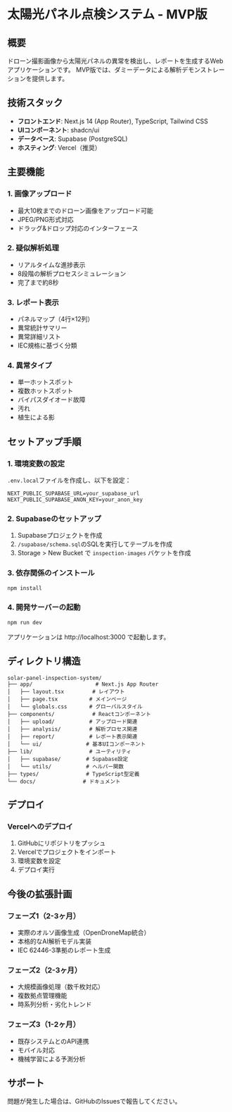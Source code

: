 # 太陽光パネル点検システム - MVP版

## 概要
ドローン撮影画像から太陽光パネルの異常を検出し、レポートを生成するWebアプリケーションです。
MVP版では、ダミーデータによる解析デモンストレーションを提供します。

## 技術スタック
- **フロントエンド**: Next.js 14 (App Router), TypeScript, Tailwind CSS
- **UIコンポーネント**: shadcn/ui
- **データベース**: Supabase (PostgreSQL)
- **ホスティング**: Vercel（推奨）

## 主要機能

### 1. 画像アップロード
- 最大10枚までのドローン画像をアップロード可能
- JPEG/PNG形式対応
- ドラッグ&ドロップ対応のインターフェース

### 2. 疑似解析処理
- リアルタイムな進捗表示
- 8段階の解析プロセスシミュレーション
- 完了まで約8秒

### 3. レポート表示
- パネルマップ（4行×12列）
- 異常統計サマリー
- 異常詳細リスト
- IEC規格に基づく分類

### 4. 異常タイプ
- 単一ホットスポット
- 複数ホットスポット
- バイパスダイオード故障
- 汚れ
- 植生による影

## セットアップ手順

### 1. 環境変数の設定
`.env.local`ファイルを作成し、以下を設定：
```env
NEXT_PUBLIC_SUPABASE_URL=your_supabase_url
NEXT_PUBLIC_SUPABASE_ANON_KEY=your_anon_key
```

### 2. Supabaseのセットアップ
1. Supabaseプロジェクトを作成
2. `/supabase/schema.sql`のSQLを実行してテーブルを作成
3. Storage > New Bucket で `inspection-images` バケットを作成

### 3. 依存関係のインストール
```bash
npm install
```

### 4. 開発サーバーの起動
```bash
npm run dev
```

アプリケーションは http://localhost:3000 で起動します。

## ディレクトリ構造
```
solar-panel-inspection-system/
├── app/                    # Next.js App Router
│   ├── layout.tsx         # レイアウト
│   ├── page.tsx          # メインページ
│   └── globals.css       # グローバルスタイル
├── components/            # Reactコンポーネント
│   ├── upload/           # アップロード関連
│   ├── analysis/         # 解析プロセス関連
│   ├── report/           # レポート表示関連
│   └── ui/              # 基本UIコンポーネント
├── lib/                  # ユーティリティ
│   ├── supabase/        # Supabase設定
│   └── utils/           # ヘルパー関数
├── types/               # TypeScript型定義
└── docs/               # ドキュメント
```

## デプロイ

### Vercelへのデプロイ
1. GitHubにリポジトリをプッシュ
2. Vercelでプロジェクトをインポート
3. 環境変数を設定
4. デプロイ実行

## 今後の拡張計画

### フェーズ1（2-3ヶ月）
- 実際のオルソ画像生成（OpenDroneMap統合）
- 本格的なAI解析モデル実装
- IEC 62446-3準拠のレポート生成

### フェーズ2（2-3ヶ月）
- 大規模画像処理（数千枚対応）
- 複数拠点管理機能
- 時系列分析・劣化トレンド

### フェーズ3（1-2ヶ月）
- 既存システムとのAPI連携
- モバイル対応
- 機械学習による予測分析

## サポート
問題が発生した場合は、GitHubのIssuesで報告してください。